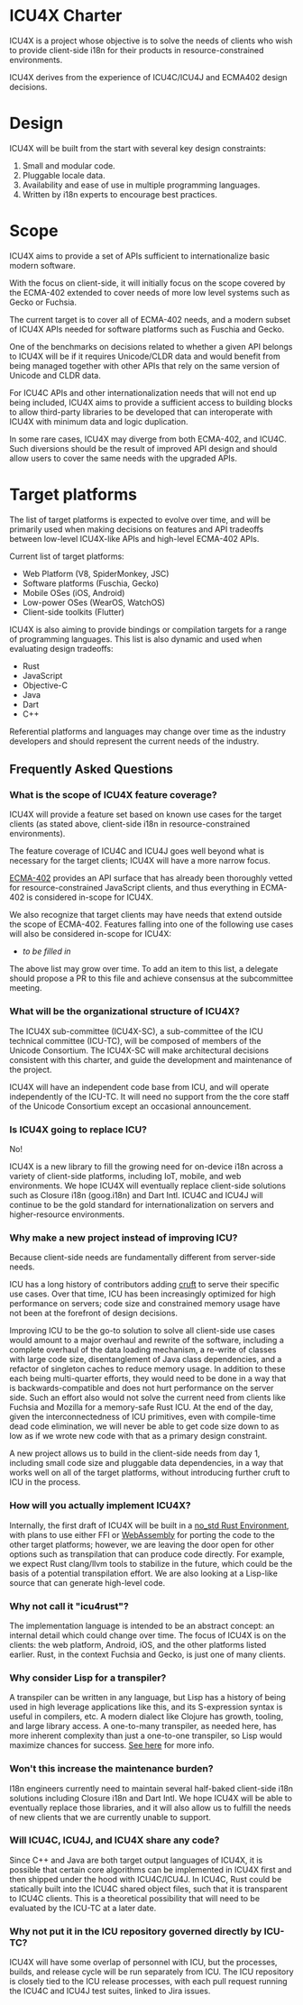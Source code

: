 ICU4X Charter
==============

ICU4X is a project whose objective is to solve the needs of clients who wish to provide client-side i18n for their products in resource-constrained environments.

ICU4X derives from the experience of ICU4C/ICU4J and ECMA402 design decisions.

# Design

ICU4X will be built from the start with several key design constraints:

1. Small and modular code.
2. Pluggable locale data.
3. Availability and ease of use in multiple programming languages.
4. Written by i18n experts to encourage best practices.

# Scope

ICU4X aims to provide a set of APIs sufficient to internationalize basic modern software.

With the focus on client-side, it will initially focus on the scope covered by the ECMA-402 extended to cover needs of more low level systems such as Gecko or Fuchsia.

The current target is to cover all of ECMA-402 needs, and a modern subset of ICU4X APIs needed for software platforms such as Fuschia and Gecko.

One of the benchmarks on decisions related to whether a given API belongs to ICU4X will be if it requires Unicode/CLDR data and would benefit from being managed together with other APIs that rely on the same version of Unicode and CLDR data.

For ICU4C APIs and other internationalization needs that will not end up being included, ICU4X aims to provide a sufficient access to building blocks to allow third-party libraries to be developed that can interoperate with ICU4X with minimum data and logic duplication.

In some rare cases, ICU4X may diverge from both ECMA-402, and ICU4C. Such diversions should be the result of improved API design and should allow users to cover the same needs with the upgraded APIs.

# Target platforms

The list of target platforms is expected to evolve over time, and will be primarily used when making decisions on features and API tradeoffs between low-level ICU4X-like APIs and high-level ECMA-402 APIs.

Current list of target platforms:
* Web Platform (V8, SpiderMonkey, JSC)
* Software platforms (Fuschia, Gecko)
* Mobile OSes (iOS, Android)
* Low-power OSes (WearOS, WatchOS)
* Client-side toolkits (Flutter)

ICU4X is also aiming to provide bindings or compilation targets for a range of programming languages. This list is also dynamic and used when evaluating design tradeoffs:

* Rust
* JavaScript
* Objective-C
* Java
* Dart
* C++

Referential platforms and languages may change over time as the industry developers and should represent the current needs of the industry.

## Frequently Asked Questions

### What is the scope of ICU4X feature coverage?

ICU4X will provide a feature set based on known use cases for the target clients (as stated above, client-side i18n in resource-constrained environments).

The feature coverage of ICU4C and ICU4J goes well beyond what is necessary for the target clients; ICU4X will have a more narrow focus.

[ECMA-402](https://www.ecma-international.org/publications/standards/Ecma-402.htm) provides an API surface that has already been thoroughly vetted for resource-constrained JavaScript clients, and thus everything in ECMA-402 is considered in-scope for ICU4X.

We also recognize that target clients may have needs that extend outside the scope of ECMA-402.  Features falling into one of the following use cases will also be considered in-scope for ICU4X:

- *to be filled in*

The above list may grow over time.  To add an item to this list, a delegate should propose a PR to this file and achieve consensus at the subcommittee meeting.

### What will be the organizational structure of ICU4X?

The ICU4X sub-committee (ICU4X-SC), a sub-committee of the ICU technical committee (ICU-TC), will be composed of members of the Unicode Consortium.  The ICU4X-SC will make architectural decisions consistent with this charter, and guide the development and maintenance of the project.

ICU4X will have an independent code base from ICU, and will operate independently of the ICU-TC. It will need no support from the the core staff of the Unicode Consortium except an occasional announcement.

### Is ICU4X going to replace ICU?

No!

ICU4X is a new library to fill the growing need for on-device i18n across a variety of client-side platforms, including IoT, mobile, and web environments.  We hope ICU4X will eventually replace client-side solutions such as Closure i18n (goog.i18n) and Dart Intl.  ICU4C and ICU4J will continue to be the gold standard for internationalization on servers and higher-resource environments.

### Why make a new project instead of improving ICU?

Because client-side needs are fundamentally different from server-side needs.

ICU has a long history of contributors adding [cruft](http://site.icu-project.org/design/cpp#TOC-Cruft-Complication) to serve their specific use cases.  Over that time, ICU has been increasingly optimized for high performance on servers; code size and constrained memory usage have not been at the forefront of design decisions.

Improving ICU to be the go-to solution to solve all client-side use cases would amount to a major overhaul and rewrite of the software, including a complete overhaul of the data loading mechanism, a re-write of classes with large code size, disentanglement of Java class dependencies, and a refactor of singleton caches to reduce memory usage.  In addition to these each being multi-quarter efforts, they would need to be done in a way that is backwards-compatible and does not hurt performance on the server side.  Such an effort also would not solve the current need from clients like Fuchsia and Mozilla for a memory-safe Rust ICU.  At the end of the day, given the interconnectedness of ICU primitives, even with compile-time dead code elimination, we will never be able to get code size down to as low as if we wrote new code with that as a primary design constraint.

A new project allows us to build in the client-side needs from day 1, including small code size and pluggable data dependencies, in a way that works well on all of the target platforms, without introducing further cruft to ICU in the process.

### How will you actually implement ICU4X?

Internally, the first draft of ICU4X will be built in a [no_std Rust Environment](https://rust-embedded.github.io/book/intro/no-std.html), with plans to use either FFI or [WebAssembly](https://webassembly.org/) for porting the code to the other target platforms; however, we are leaving the door open for other options such as transpilation that can produce code directly.  For example, we expect Rust clang/llvm tools to stabilize in the future, which could be the basis of a potential transpilation effort.  We are also looking at a Lisp-like source that can generate high-level code.

### Why not call it "icu4rust"?

The implementation language is intended to be an abstract concept: an internal detail which could change over time.  The focus of ICU4X is on the clients: the web platform, Android, iOS, and the other platforms listed earlier.  Rust, in the context Fuchsia and Gecko, is just one of many clients.

### Why consider Lisp for a transpiler?

A transpiler can be written in any language, but Lisp has a history of being used in high leverage applications like this, and its S-expression syntax is useful in compilers, etc. A modern dialect like Clojure has growth, tooling, and large library access. A one-to-many transpiler, as needed here, has more inherent complexity than just a one-to-one transpiler, so Lisp would maximize chances for success.  [See here](https://elangocheran.com/2020/03/18/why-clojure-lisp-is-good-for-writing-transpilers/) for more info.

### Won't this increase the maintenance burden?

I18n engineers currently need to maintain several half-baked client-side i18n solutions including Closure i18n and Dart Intl.  We hope ICU4X will be able to eventually replace those libraries, and it will also allow us to fulfill the needs of new clients that we are currently unable to support.

### Will ICU4C, ICU4J, and ICU4X share any code?

Since C++ and Java are both target output languages of ICU4X, it is possible that certain core algorithms can be implemented in ICU4X first and then shipped under the hood with ICU4C/ICU4J.  In ICU4C, Rust could be statically built into the ICU4C shared object files, such that it is transparent to ICU4C clients.  This is a theoretical possibility that will need to be evaluated by the ICU-TC at a later date.

### Why not put it in the ICU repository governed directly by ICU-TC?

ICU4X will have some overlap of personnel with ICU, but the processes, builds, and release cycle will be run separately from ICU.  The ICU repository is closely tied to the ICU release processes, with each pull request running the ICU4C and ICU4J test suites, linked to Jira issues.
